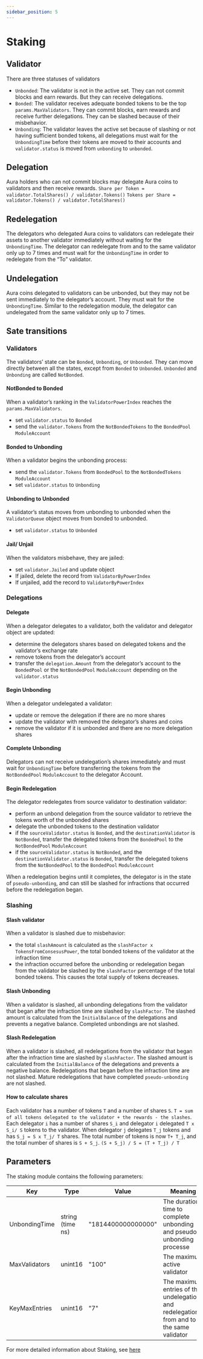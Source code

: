 ```yaml
---
sidebar_position: 5
---
```


# Staking

## Validator
There are three statuses of validators
- `Unbonded`: The validator is not in the active set. They can not commit blocks and earn rewards. But they can receive delegations.
- `Bonded`: The validator receives adequate bonded tokens to be the top `params.MaxValidators`. They can commit blocks, earn rewards and receive further delegations. They can be slashed because of their misbehavior.
- `Unbonding`: The validator leaves the active set because of slashing or not having sufficient bonded tokens, all delegations must wait for the `UnbondingTime` before their tokens are moved to their accounts and `validator.status` is moved from `unbonding` to `unbonded`.
## Delegation 
Aura holders who can not commit blocks may delegate Aura coins to validators and then receive rewards.
`Share per Token = validator.TotalShares() / validator.Tokens()`
`Tokens per Share = validator.Tokens() / validator.TotalShares()`

## Redelegation
The delegators who delegated Aura coins to validators can redelegate their assets to another validator immediately without waiting for the `UnbondingTime`.
The delegator can redelegate from and to the same validator only up to 7 times and must wait for the `UnbondingTime` in order to redelegate from the “To” validator.

## Undelegation
Aura coins delegated to validators can be unbonded, but they may not be sent immediately to the delegator’s account. They must wait for the `UnbondingTime`.
Similar to the redelegation module, the delegator can undelegated from the same validator only up to 7 times.

## Sate transitions
### Validators
The validators’ state can be `Bonded`, `Unbonding`, or `Unbonded`. They can move directly between all the states, except from `Bonded` to `Unbonded`. `Unbonded` and `Unbonding` are called `NotBonded`.

#### NotBonded to Bonded
When a validator’s ranking in the `ValidatorPowerIndex` reaches the `params.MaxValidators`.
- set `validator.status` to `Bonded`
- send the `validator.Tokens` from the `NotBondedTokens` to the `BondedPool` `ModuleAccount`

#### Bonded to Unbonding
When a validator begins the unbonding process:
- send the `validator.Tokens` from `BondedPool` to the `NotBondedTokens` `ModuleAccount`
- set `validator.status` to `Unbonding`

#### Unbonding to Unbonded
A validator’s status moves from unbonding to unbonded when the `ValidatorQueue` object moves from bonded to unbonded.
- set `validator.status` to `Unbonded`

#### Jail/ Unjail
When the validators misbehave, they are jailed:
- set `validator.Jailed` and update object
- If jailed, delete the record from `ValidatorByPowerIndex`
- If unjailed, add the record to `ValidatorByPowerIndex`

### Delegations
#### Delegate
When a delegator delegates to a validator, both the validator and delegator object are updated:
- determine the delegators shares based on delegated tokens and the validator’s exchange rate
- remove tokens from the delegator’s account
- transfer the `delegation.Amount` from the delegator’s account to the `BondedPool` or the `NotBondedPool` `ModuleAccount` depending on the `validator.status`

#### Begin Unbonding
When a delegator undelegated a validator:
- update or remove the delegation if there are no more shares
- update the validator with removed the delegator’s shares and coins
- remove the validator if it is unbonded and there are no more delegation shares

#### Complete Unbonding
Delegators can not receive undelegation’s shares immediately and must wait for `UnbondingTime` before transferring the tokens from the `NotBondedPool` `ModuleAccount` to the delegator Account.

#### Begin Redelegation
The delegator redelegates from source validator to destination validator:
- perform an unbond delegation from the source validator to retrieve the tokens worth of the unbonded shares
- delegate the unbonded tokens to the destination validator
- if the `sourceValidator.status` is `Bonded`, and the `destinationValidator` is `NotBonded`, transfer the delegated tokens from the `BondedPool` to the `NotBondedPool` `ModuleAccount`
- if the `sourceValidator.status` is `NotBonded`, and the `destinationValidator.status` is `Bonded`, transfer the delegated tokens from the `NotBondedPool` to the `BondedPool` `ModuleAccount`

When a redelegation begins until it completes, the delegator is in the state of `pseudo-unbonding`, and can still be slashed for infractions that occurred before the redelegation began.

### Slashing
#### Slash validator
When a validator is slashed due to misbehavior:
- the total `slashAmount` is calculated as the `slashFactor x TokensFromConsesusPower`, the total bonded tokens of the validator at the infraction time
- the infraction occurred before the unbonding or redelegation began from the validator be slashed by the `slashFactor` percentage of the total bonded tokens. This causes the total supply of tokens decreases.

#### Slash Unbonding
When a validator is slashed, all unbonding delegations from the validator that began after the infraction time are slashed by `slashFactor`. The slashed amount is calculated from the `InitialBalance` of the delegations and prevents a negative balance.
Completed unbondings are not slashed.

#### Slash Redelegation
When a validator is slashed, all redelegations from the validator that began after the infraction time are slashed by `slashFactor`. The slashed amount is calculated from the `InitialBalance` of the delegations and prevents a negative balance.
Redelegations that began before the infraction time are not slashed.
Mature redelegations that have completed `pseudo-unbonding` are not slashed.

#### How to calculate shares
Each validator has a number of tokens `T` and a number of shares `S`.
`T = sum of all tokens delegated to the validator + the rewards - the slashes`.
Each delegator `i` has a number of shares `S_i` and delegator `i` delegated `T x S_i/ S` tokens to the validator.
When delegator `j` delegates `T_j` tokens and has `S_j = S x T_j/ T` shares. 
The total number of tokens is now `T+ T_j`, and the total number of shares is `S + S_j`.
`(S + S_j) / S = (T + T_j) / T`

## Parameters
The staking module contains the following parameters:

| Key | Type | Value | Meaning |
| ------ | ------ | ------ | ------ |
| UnbondingTime | string (time ns) | "1814400000000000" | The duration time to complete unbonding and pseudo-unbonding processe |
| MaxValidators | unint16 | "100" | The maximum active validator|
| KeyMaxEntries | unint16 | "7" | The maximum entries of the undelegations and redelegations from and to the same validator|

For more detailed information about Staking, see [here](https://docs.cosmos.network/main/modules/staking/)





